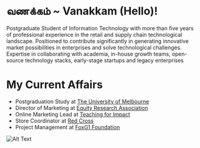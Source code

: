 # வணக்கம் ~ Vanakkam (Hello)!

Postgraduate Student of Information Technology with more than five years of professional experience in the retail and supply chain technological landscape. Positioned to contribute significantly in generating innovative market possibilities in enterprises and solve technological challenges. Expertise in collaborating with academia, in-house growth teams, open-source technology stacks, early-stage startups and legacy enterprises

# My Current Affairs

- Postgraduation Study at [The University of Melbourne](https://www.unimelb.edu.au/)
- Director of Marketing at [Equity Research Association](http://eraunimelb.org.au/)
- Online Marketing Lead at [Teaching for Impact](https://www.teachingforimpact.org/)
- Store Coordinator at [Red Cross](https://www.redcross.org.au/)
- Project Management at [FoxG1 Foundation](https://foxg1.org.au/)

![Alt Text](https://media.giphy.com/media/143vPc6b08locw/giphy.gif)

